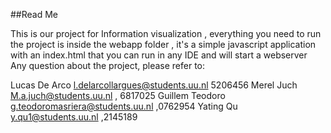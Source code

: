 ##Read Me

This is our project for Information visualization , everything you need to run the project is inside the webapp folder , it's a simple javascript application with an index.html that you can run in any IDE and will start a webserver
Any question about the project, please refer to:

Lucas De Arco l.delarcollargues@students.uu.nl 5206456
Merel Juch M.a.juch@students.uu.nl , 6817025
Guillem Teodoro g.teodoromasriera@students.uu.nl ,0762954
Yating Qu  y.qu1@students.uu.nl ,2145189
